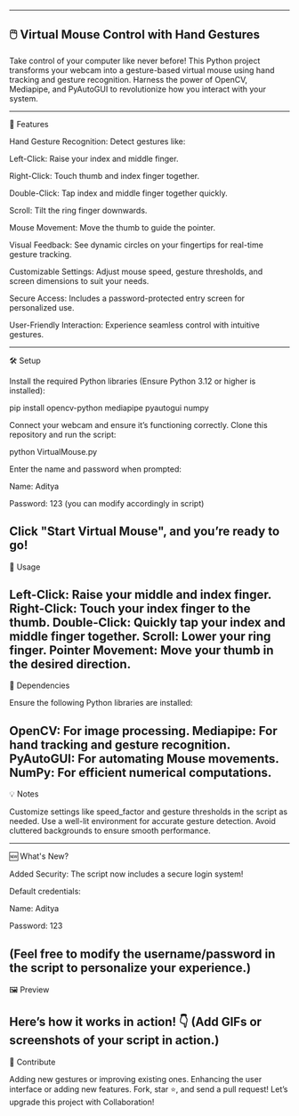 --------------------------------------------------------------------------------------------------------------------------------------------------------------------------------
🖱️ Virtual Mouse Control with Hand Gestures
--------------------------------------------------------------------------------------------------------------------------------------------------------------------------------
Take control of your computer like never before! This Python project transforms your webcam into a gesture-based virtual mouse using hand tracking and gesture recognition. Harness the power of OpenCV, Mediapipe, and PyAutoGUI to revolutionize how you interact with your system.

________________________________________________________________________________________________________________________________________________________________________________
🌟 Features

Hand Gesture Recognition: Detect gestures like:

Left-Click: Raise your index and middle finger.

Right-Click: Touch thumb and index finger together.

Double-Click: Tap index and middle finger together quickly.

Scroll: Tilt the ring finger downwards.

Mouse Movement: Move the thumb to guide the pointer.

Visual Feedback: See dynamic circles on your fingertips for real-time gesture tracking.

Customizable Settings: Adjust mouse speed, gesture thresholds, and screen dimensions to suit your needs.

Secure Access: Includes a password-protected entry screen for personalized use.

User-Friendly Interaction: Experience seamless control with intuitive gestures.


--------------------------------------------------------------------------------------------------------------------------------------------------------------------------------
🛠️ Setup

Install the required Python libraries (Ensure Python 3.12 or higher is installed):


pip install opencv-python mediapipe pyautogui numpy    


Connect your webcam and ensure it’s functioning correctly.
Clone this repository and run the script:


python VirtualMouse.py                

Enter the name and password when prompted:

Name: Aditya

Password: 123 (you can modify accordingly in script)

Click "Start Virtual Mouse", and you’re ready to go!
--------------------------------------------------------------------------------------------------------------------------------------------------------------------------------
🎥 Usage

  Left-Click: Raise your middle and index finger.
  Right-Click: Touch your index finger to the thumb.
  Double-Click: Quickly tap your index and middle finger together.
  Scroll: Lower your ring finger.
  Pointer Movement: Move your thumb in the desired direction.
--------------------------------------------------------------------------------------------------------------------------------------------------------------------------------
🧰 Dependencies

Ensure the following Python libraries are installed:

  OpenCV: For image processing.
  Mediapipe: For hand tracking and gesture recognition.
  PyAutoGUI: For automating Mouse movements.
  NumPy: For efficient numerical computations.
--------------------------------------------------------------------------------------------------------------------------------------------------------------------------------
💡 Notes

Customize settings like speed_factor and gesture thresholds in the script as needed.
Use a well-lit environment for accurate gesture detection.
Avoid cluttered backgrounds to ensure smooth performance.

--------------------------------------------------------------------------------------------------------------------------------------------------------------------------------

🆕 What's New?

Added Security: The script now includes a secure login system!

Default credentials:

Name: Aditya

Password: 123

(Feel free to modify the username/password in the script to personalize your experience.)
--------------------------------------------------------------------------------------------------------------------------------------------------------------------------------
🖼️ Preview

Here’s how it works in action! 👇 (Add GIFs or screenshots of your script in action.)
--------------------------------------------------------------------------------------------------------------------------------------------------------------------------------
🥳 Contribute

Adding new gestures or improving existing ones.
Enhancing the user interface or adding new features.
Fork, star ⭐, and send a pull request! Let’s upgrade this project with Collaboration!
